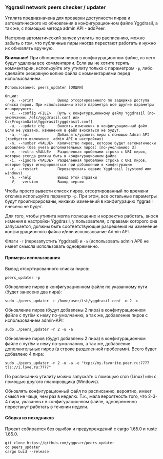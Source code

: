### Yggrasil network peers checker / updater

Утилита предназначена для проверки доступности пиров и автоматического их обновления в конфигурационном файле Yggdrasil, а так же, с помощью метода admin API - addPeer.

Настроив автоматический запуск утилиты по расписанию, можно забыть о том, что публичные пиры иногда перестают работать и нужно их обновлять вручную.

**Внимание!** При обновлении пиров в конфигурационном файле, из него будут удалены все комментарии. Если вы не хотите терять комментарии, используйте эту утилиту только с параметром `-p`, либо сделайте резервную копию файла с комментариями перед использованием.

```
Использование: peers_updater [ОПЦИИ]

Опции:
  -p, --print           Вывод отсортированного по задержке доступа списка пиров. При использовании этого параметра все другие параметры игнорируются.
  -c, --config <FILE>   Путь к конфигурационному файлу Yggdrasil [по-умолчанию: /etc/yggdrasil.conf или C:\ProgramData\Yggdrasil\yggdrasil.conf]
  -u, --update_cfg      Вносить изменения в конфигурационный файл. Если не указано, изменения в файл вноситься не будут.
  -a, --api             Добавлять/удалять пиры с помощью Admin API (требуется включение  admin API в настройках)
  -n, --number <VALUE>  Количество пиров, которое будет автоматически добавлено (без учета дополнительных пиров) [по-умолчанию: 3]
  -e, --extra <VALUE>   Разделенная пробелами строка с URI пиров, которые всегда должны быть в конфигурационном файле
  -i, --ignore <VALUE>  Разделенная пробелами строка с URI пиров, которые будут игнорироваться при добавлении в конфигурацию
  -r, --restart         Перезапускать сервис Yggdrasil (systemd или windows)
  -h, --help            Вывод этой справки
  -V, --version         Вывод версии
```

Чтобы просто вывести список пиров, отсортированный по времени отклика используйте параметр `-p`. При этом, все остальные параметры будут проигнорированы, никаких изменений в конфигурацию Yggrasil внесено не будет. 

Для того, чтобы утилита могла полноценно и корректно работать, внося измения в настройки Yggdrasil, у пользователя, с правами которого она запускается, должны быть соответствующие разрешения на изменение конфигурационного файла и/или использование Admin API.

Флаги `-r` (перезапустить Yggdrasil) и `-a` (использовать admin API) не имеет смысла использовать одновременно.

#### Примеры использования

Вывод отсортированного списка пиров:

```
peers_updater -p
```

Обновление пиров в конфигурационном файле по указанному пути (будет занесено два пира):

```
sudo ./peers_updater -c /home/user/tst/yggdrasil.conf -n 2 -u
```

Обновление пиров (будут добавлены 2 пира) в конфигурационном файле с путём к нему по-умолчанию, а так же, добавление пиров с использованием admin-API:

```
sudo ./peers_updater -n 2 -u -a
```

Обновление пиров (будут добавлены 2 пира) в конфигурационном файле с путём к нему по-умолчанию, а так же, добавление дополнительных пиров (в строке разделенной пробелами). Всего будет добавлено 4 пира:

```
sudo ./peers_updater -n 2 -u -a -e "tcp://my.favorite.peer.ru:7777 tls://i.love.ru:7777"
```

По расписанию утилиту можно запускать с помощью cron (Linux) или с помощью другого планировщика (Windows). 

Обновлять конфигурационный файл по расписанию, вероятно, имеет смысл не чаще, чем раз в неделю. Т.к., мала вероятность того, что 2-3-4 пира, указанных в конфигурационном файле, одновременно перестанут работать в течении недели.

#### Сборка из исходников

Проект собирается без ошибок и предупреждений с cargo 1.65.0 и rustc 1.65.0.

```
git clone https://github.com/ygguser/peers_updater
cd peers_updater
cargo buid --release
```
